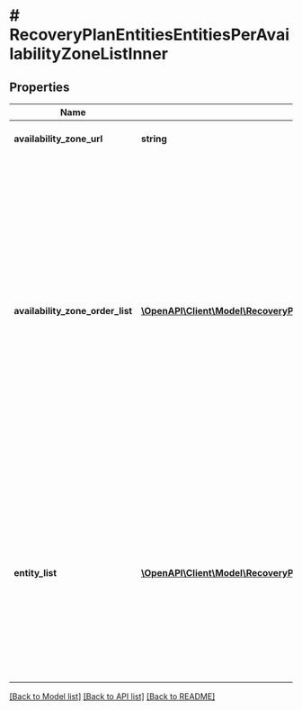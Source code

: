 # # RecoveryPlanEntitiesEntitiesPerAvailabilityZoneListInner

## Properties

Name | Type | Description | Notes
------------ | ------------- | ------------- | -------------
**availability_zone_url** | **string** | URL of the Availability Zone. |
**availability_zone_order_list** | [**\OpenAPI\Client\Model\RecoveryPlanEntitiesEntitiesPerAvailabilityZoneListInnerAvailabilityZoneOrderListInner[]**](RecoveryPlanEntitiesEntitiesPerAvailabilityZoneListInnerAvailabilityZoneOrderListInner.md) | List of recovery Availability Zone orders for entities in the Recovery Plan. More than one entry in this list indicates entities in Recovery Plan are protected by the Protection Rules with different recovery Availability Zone order and makes Recovery Plan invalid. | [optional]
**entity_list** | [**\OpenAPI\Client\Model\RecoveryPlanEntitiesEntitiesPerAvailabilityZoneListInnerEntityListInner[]**](RecoveryPlanEntitiesEntitiesPerAvailabilityZoneListInnerEntityListInner.md) | List of protected entities associated with Recovery Plan. This list includes the entities which are live and the entities for which Recovery Points are present on the Availability Zone. | [optional]

[[Back to Model list]](../../README.md#models) [[Back to API list]](../../README.md#endpoints) [[Back to README]](../../README.md)
